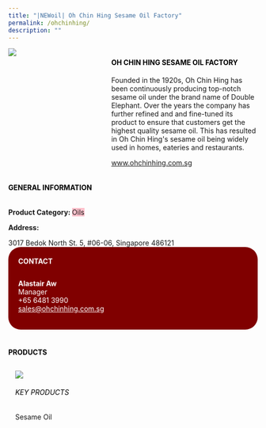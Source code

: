 ```yaml
---
title: "|NEWoil| Oh Chin Hing Sesame Oil Factory"
permalink: /ohchinhing/
description: ""
---
```

<head>
	<div class="flex-paragraph">
		<!--hi there! this is a comment and will provide you with instructional guides-->
		<!--insert booth number here!-->
		<p style="text-transform: uppercase"></p></div>
			<div class="flex-container" style="display: flex; flex-wrap: wrap;">
				<!--insert DOWNLOAD link of company logo between the " marks!-->
			<div class="card sgds" style="flex: 1 1 40%; display: block;"><img src="https://drive.google.com/uc?export=download&id=17V-jxMIyox35F9HaGaEXVv0CnPWinIFY"></div>
	<div class="card-sgds" style="flex: 1 1 58%; display: block; margin-left: 3px">
		<h4 style="text-transform: uppercase; color: black;"><!--insert the exhibitor's name between the <b> tags here--><b>Oh Chin Hing Sesame Oil Factory</b></h4><!--insert the exhibitor's description between the <p> tags here-->
		<p>Founded in the 1920s, Oh Chin Hing has been continuously
producing top-notch sesame oil under the brand name of Double
Elephant. Over the years the company has further refined and and
fine-tuned its product to ensure that customers get the highest
quality sesame oil. This has resulted in Oh Chin Hing's sesame oil
being widely used in homes, eateries and restaurants.</p>
		<!--insert the exhibitor's website link, making sure there is "https:// www." present please. make sure the entire https link goes in between the " marks-->
		<p><a href="www.ohchinhing.com.sg" target="_blank"><!--insert the www website link here (no need for https)-->www.ohchinhing.com.sg</a></p>
	</div>
</div>
</head>

<body>
	<h4 style="text-transform: uppercase; color: black;"><b>General Information</b></h4>
		<div class="flex-container" style="display: flex; flex-wrap: wrap;">
			<div class="card sgds" style="flex: 1 1 65%; display: block; align-self: stretch">
			<div class="flex-paragraph">
			<p><b>Product Category: </b><span style=" background-color: pink; border-radius: 10 px;"><!--insert the exhibitor's pdt cat between the <p> tags here-->Oils</span></p> 
							<p><b></b><!--insert all the exhibitor's certifications between the </b> and </p> here--></p>
			<p><b></b><!--insert all the exhibitor's export markets between the </b> and </p> here--></p>
			<p style="margin-bottom: 10px;"><b> </b><!--insert all the exhibitor's potential business partners between the </b> and </p> here--></p>
				<p><b>Address: </b><!--insert all the exhibitor's address the </b> and </p> here--></p> 3017 Bedok North St. 5, #06-06, Singapore 486121
			</div>
		</div>
		<div class="card sgds" style="flex: 1 1 35%; padding: 10px; display: block; background-color: maroon; border-radius: 25px; align-self: center;">
		<h4 style="color: white; margin-top: 10px; margin-left: 10px;">CONTACT</h4>
		<div class="flex-paragraph">
			<!--replace with exhibitor's: -->
			<p style="padding: 10px; color: white;"><b><!-- POC name-->Alastair Aw</b><br><!-- designation-->Manager<br><!--contact number-->+65 6481 3990<br><!-- for linking purposes, insert their email after "mailto:"...--><a href="mailto:sales@ohchinhing.com.sg" style="color: white;"><!--...and also include the display email before </a> here-->sales@ohchinhing.com.sg</a></p>
		</div>
			</div>
		</div>
	<br>
		<h4 style="text-transform: uppercase; color: black;"><b>products</b></h4>
<div style="display: flex; flex-wrap: wrap;">
  <div class="card sgds" style="flex: 1 1 47%; margin: 10px; display: block;"><!--insert the exhibitor's DOWNLOAD image for product between the " marks here-->
	<div class="flex-image" style="display: block;"><img src="https://drive.google.com/uc?export=download&id=16YeZnt4r2jhVXT0gYbxN2W0YBMsDcOTt"></div>
	<div class="flex-paragraph">
		<h6 style="text-transform: uppercase; color: black;"><!--insert product name before </h6> and product description after <p>-->Key Products</h6>
Sesame Oil


</p></div>